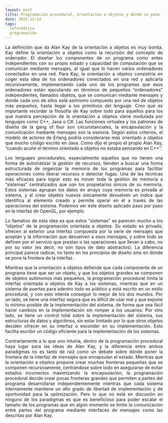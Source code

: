 ```yaml
---
layout: post
title: Programación procedural, orientación a objetos y dónde se pone la frontera de la interfaz
date: 2021-12-14
tags:
  informática
  programación
---
```

<p style='text-align: justify;'>La definición que da Alan Kay de la orientación a objetos es muy bonita. Kay define la orientación a objetos como la recursión del concepto de ordenador. El diseñar los componentes de un programa como entes independientes con su propio estado y capacidad de computación que se comunican mediante mensajes, al igual que lo hacen varios ordenadores conectados en una red. Para Kay, la orientación a objetos consistiría en coger esta idea de los ordenadores conectados en una red y aplicarla recursivamente, implementando cada uno de los programas que esos ordenadores están ejecutando en términos de pequeños “ordenadores” independientes, llamados objetos, que se comunican mediante mensajes y donde cada uno de ellos está asimismo compuesto por una red de objetos más pequeños, hasta llegar a los primitivos del lenguaje. Creo que es importante recordar la filosofía de Kay sobre todo para aquellos para los que nuestra percepción de la orientación a objetos viene modulada por lenguajes como C++, Java o C#. Las funciones virtuales y los patrones de diseño de la gang of four son circunstanciales, la encapsulación y la comunicación mediante mensajes son la esencia. Según estos criterios, el modelo de actores de Erlang podría considerarse más orientado a objetos que mucho código escrito en Java. Como dijo el propio el propio Alan Kay, “cuando acuñé el término orientado a objetos no estaba pensando en C++”.</p>

<p style='text-align: justify;'>Los lenguajes procedurales, especialmente aquellos que no tienen una forma de automatizar la gestión de recursos, tienden a buscar una forma estructurada de organizar la memoria de los programas para facilitar operaciones como liberar recursos o detectar fugas. Una de las técnicas más eficaces para lograr esto es mover toda la gestión de memoria a “sistemas” centralizados que son los propietarios únicos de su memoria. Estos sistemas agrupan los datos en arrays cuya memoria es privada al sistema, y al crear objetos nuevos únicamente devuelven un índice que identifica al elemento creado y permite operar en él a través de las operaciones del sistema. Podemos ver este diseño aplicado paso por paso en la interfaz de OpenGL, por ejemplo.</p>

<p style='text-align: justify;'>Lo llamativo de esta idea es que estos “sistemas” se parecen mucho a los “objetos” de la programación orientada a objetos. Su estado es privado, ofrecen al exterior una interfaz compuesta por la serie de mensajes que aceptan y la información que devuelven a esos mensajes, y sobre todo se definen por el servicio que prestan o las operaciones que llevan a cabo, no por su valor (es decir, no son tipos de dato abstractos). La diferencia principal parece radicar, no tanto en los principios de diseño sino en dónde se pone la frontera de la interfaz.</p>

<p style='text-align: justify;'>Mientras que la orientación a objetos defiende que cada componente de un programa tiene que ser un objeto, y que los objetos grandes se componen de objetos autónomos más pequeños, la programación procedural limita la interfaz orientada a objetos de Kay a los sistemas, mientras que en un sistema de puertas para adentro todo es público y está escrito en un estilo procedural, y con esto intenta conseguir lo mejor de los dos mundos. Por un lado, se tiene una interfaz segura que es difícil de usar mal y que expone lo mínimo posible de la implementación del sistema, de forma que sea fácil hacer cambios en la implementación sin romper a los usuarios. Por otro lado, se tiene un control total sobre la implementación del sistema, sus estructuras de datos y algoritmos, sin estar limitado por lo que otros objetos deciden ofrecer en su interfaz o esconder en su implementación. Esto facilita escribir un código eficiente para la implementación de los sistemas.</p>

<p style='text-align: justify;'>Contrariamente a lo que uno intuiría, dentro de la programación procedural haya lugar para las ideas de Alan Kay, y la diferencia entre ambos paradigmas no es tanto de raíz como un debate sobre dónde poner la frontera de la interfaz de mensajes que encapsulan el estado. Mientras que la orientación a objetos propone crear muchas fronteras pequeñas que se componen recursivamente, centrándose sobre todo en asegurarse de evitar estados incorrectos maximizando la encapsulación, la programación procedural decide crear pocas fronteras grandes que permiten a partes del programa desarrollarse independientemente mientras que cada sistema internamente mantiene un alto grado de libertad de implementación y de oportunidad para la optimización. Pero lo que no está en discusión en ninguno de los paradigmas es que es beneficioso para poder escalar el tamaño de los programas que en algún momento se limite la comunicación entre partes del programa mediante interfaces de mensajes como las descritas por Alan Kay.</p>
